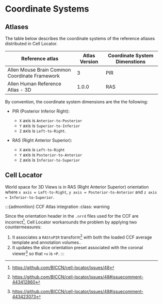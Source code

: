 # Coordinate Systems

## Atlases

The table below describes the coordinate systems of the reference atlases distributed in Cell Locator.

| Reference atlas                               | Atlas Version | Coordinate System Dimenstions |
|-----------------------------------------------|---------------|-------------------------------|
| Allen Mouse Brain Common Coordinate Framework | 3             | PIR                           |
| Allen Human Reference Atlas - 3D              | 1.0.0         | RAS                           |

By convention, the coordinate system dimensions are the the following:

* PIR (Posterior Inferior Right):
  * `X` axis is `Anterior-to-Posterior`
  * `Y` axis is `Superior-to-Inferior`
  * `Z` axis is `Left-to-Right`.

* RAS (Right Anterior Superior):
  * `X` axis is `Left-to-Right`
  * `Y` axis is `Posterior-to-Anterior`
  * `Z` axis is `Inferior-to-Superior`

## Cell Locator

World space for 3D Views is in RAS (Right Anterior Superior) orientation where `x axis = Left-to-Right`, `y axis = Posterior-to-Anterior` and `z axis = Inferior-to-Superior`.

:::{admonition} CCF Atlas integration
:class: warning

Since the orientation header in the `.nrrd` files used for the CCF are incorrect[^1], Cell Locator workarounds the problem by applying two countermeasures:
1. It associates a `RAStoPIR` transform[^2] with both the loaded CCF average template and annotation volumes..
2. It updates the slice orientation preset associated with the coronal viewer[^3] so that `+x` is `+P`.
:::

[^1]: https://github.com/BICCN/cell-locator/issues/48
[^2]: https://github.com/BICCN/cell-locator/issues/48#issuecomment-443412860
[^3]: https://github.com/BICCN/cell-locator/issues/48#issuecomment-443423073
